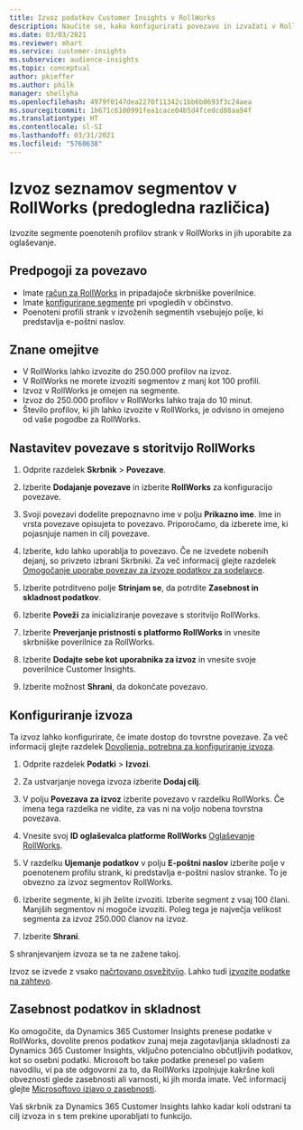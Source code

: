 ```yaml
---
title: Izvoz podatkov Customer Insights v RollWorks
description: Naučite se, kako konfigurirati povezavo in izvažati v RollWorks.
ms.date: 03/03/2021
ms.reviewer: mhart
ms.service: customer-insights
ms.subservice: audience-insights
ms.topic: conceptual
author: pkieffer
ms.author: philk
manager: shellyha
ms.openlocfilehash: 4979f0147dea2270f11342c1bb6b0693f3c24aea
ms.sourcegitcommit: 1b671c6100991fea1cace04b5d4fcedcd88aa94f
ms.translationtype: HT
ms.contentlocale: sl-SI
ms.lasthandoff: 03/31/2021
ms.locfileid: "5760638"
---
```

# <a name="export-segment-lists-to-rollworks-preview"></a>Izvoz seznamov segmentov v RollWorks (predogledna različica)

Izvozite segmente poenotenih profilov strank v RollWorks in jih uporabite za oglaševanje. 

## <a name="prerequisites-for-a-connection"></a>Predpogoji za povezavo

-   Imate [račun za RollWorks](https://www.rollworks.com/) in pripadajoče skrbniške poverilnice.
-   Imate [konfigurirane segmente](segments.md) pri vpogledih v občinstvo.
-   Poenoteni profili strank v izvoženih segmentih vsebujejo polje, ki predstavlja e-poštni naslov.

## <a name="known-limitations"></a>Znane omejitve

- V RollWorks lahko izvozite do 250.000 profilov na izvoz.
- V RollWorks ne morete izvoziti segmentov z manj kot 100 profili. 
- Izvoz v RollWorks je omejen na segmente.
- Izvoz do 250.000 profilov v RollWorks lahko traja do 10 minut. 
- Število profilov, ki jih lahko izvozite v RollWorks, je odvisno in omejeno od vaše pogodbe za RollWorks.

## <a name="set-up-connection-to-rollworks"></a>Nastavitev povezave s storitvijo RollWorks

1. Odprite razdelek **Skrbnik** > **Povezave**.

1. Izberite **Dodajanje povezave** in izberite **RollWorks** za konfiguracijo povezave.

1. Svoji povezavi dodelite prepoznavno ime v polju **Prikazno ime**. Ime in vrsta povezave opisujeta to povezavo. Priporočamo, da izberete ime, ki pojasnjuje namen in cilj povezave.

1. Izberite, kdo lahko uporablja to povezavo. Če ne izvedete nobenih dejanj, so privzeto izbrani Skrbniki. Za več informacij glejte razdelek [Omogočanje uporabe povezav za izvoze podatkov za sodelavce](connections.md#allow-contributors-to-use-a-connection-for-exports).

1. Izberite potrditveno polje **Strinjam se**, da potrdite **Zasebnost in skladnost podatkov**.

1. Izberite **Poveži** za inicializiranje povezave s storitvijo RollWorks.

1. Izberite **Preverjanje pristnosti s platformo RollWorks** in vnesite skrbniške poverilnice za RollWorks.

1. Izberite **Dodajte sebe kot uporabnika za izvoz** in vnesite svoje poverilnice Customer Insights.

1. Izberite možnost **Shrani**, da dokončate povezavo.

## <a name="configure-an-export"></a>Konfiguriranje izvoza

Ta izvoz lahko konfigurirate, če imate dostop do tovrstne povezave. Za več informacij glejte razdelek [Dovoljenja, potrebna za konfiguriranje izvoza](export-destinations.md#set-up-a-new-export).

1. Odprite razdelek **Podatki** > **Izvozi**.

1. Za ustvarjanje novega izvoza izberite **Dodaj cilj**.

1. V polju **Povezava za izvoz** izberite povezavo v razdelku RollWorks. Če imena tega razdelka ne vidite, za vas ni na voljo nobena tovrstna povezava.

1. Vnesite svoj **ID oglaševalca platforme RollWorks** [Oglaševanje RollWorks](https://help.adroll.com/hc/articles/212011838-Advertiser-Profiles).

3. V razdelku **Ujemanje podatkov** v polju **E-poštni naslov** izberite polje v poenotenem profilu strank, ki predstavlja e-poštni naslov stranke. To je obvezno za izvoz segmentov RollWorks.

1. Izberite segmente, ki jih želite izvoziti. Izberite segment z vsaj 100 člani. Manjših segmentov ni mogoče izvoziti. Poleg tega je največja velikost segmenta za izvoz 250.000 članov na izvoz. 

1. Izberite **Shrani**.

S shranjevanjem izvoza se ta ne zažene takoj.

Izvoz se izvede z vsako [načrtovano osvežitvijo](system.md#schedule-tab). Lahko tudi [izvozite podatke na zahtevo](export-destinations.md#run-exports-on-demand). 


## <a name="data-privacy-and-compliance"></a>Zasebnost podatkov in skladnost

Ko omogočite, da Dynamics 365 Customer Insights prenese podatke v RollWorks, dovolite prenos podatkov zunaj meja zagotavljanja skladnosti za Dynamics 365 Customer Insights, vključno potencialno občutljivih podatkov, kot so osebni podatki. Microsoft bo take podatke prenesel po vašem navodilu, vi pa ste odgovorni za to, da RollWorks izpolnjuje kakršne koli obveznosti glede zasebnosti ali varnosti, ki jih morda imate. Več informacij glejte [Microsoftovo izjavo o zasebnosti](https://go.microsoft.com/fwlink/?linkid=396732).

Vaš skrbnik za Dynamics 365 Customer Insights lahko kadar koli odstrani ta cilj izvoza in s tem prekine uporabljati to funkcijo.
